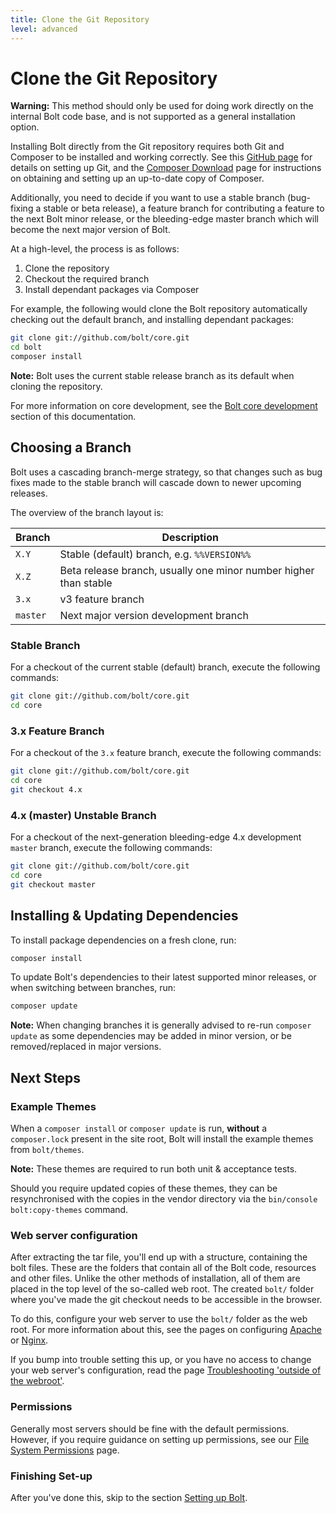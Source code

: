 ```yaml
---
title: Clone the Git Repository
level: advanced
---
```

Clone the Git Repository
========================

<p class="warning"><strong>Warning:</strong> This method should only be used
for doing work directly on the internal Bolt code base, and is not supported as
a general installation option.</p>

Installing Bolt directly from the Git repository requires both Git and Composer
to be installed and working correctly. See this [GitHub page][git] for details
on setting up Git, and the [Composer Download][composer] page for instructions
on obtaining and setting up an up-to-date copy of Composer.

Additionally, you need to decide if you want to use a stable branch (bug-fixing
a stable or beta release), a feature branch for contributing a feature to the
next Bolt minor release, or the bleeding-edge master branch which will become
the next major version of Bolt.

At a high-level, the process is as follows:

1. Clone the repository
1. Checkout the required branch
1. Install dependant packages via Composer

For example, the following would clone the Bolt repository automatically
checking out the default branch, and installing dependant packages:

```bash
git clone git://github.com/bolt/core.git
cd bolt
composer install
```

<p class="note"><strong>Note:</strong> Bolt uses the current stable release
branch as its default when cloning the repository.</p>

For more information on core development, see the [Bolt core development][core-dev]
section of this documentation.

Choosing a Branch
-----------------

Bolt uses a cascading branch-merge strategy, so that changes such as bug fixes
made to the stable branch will cascade down to newer upcoming releases.

The overview of the branch layout is:

| Branch        | Description |
| ------------- | ----------- |
| `X.Y`    | Stable (default) branch, e.g. `%%VERSION%%`
| `X.Z`    | Beta release branch, usually one minor number higher than stable
| `3.x`    | v3 feature branch
| `master` | Next major version development branch


### Stable Branch

For a checkout of the current stable (default) branch, execute the following
commands:

```bash
git clone git://github.com/bolt/core.git
cd core
```


### 3.x Feature Branch

For a checkout of the `3.x` feature branch, execute the following commands:

```bash
git clone git://github.com/bolt/core.git
cd core
git checkout 4.x
```


### 4.x (master) Unstable Branch

For a checkout of the next-generation bleeding-edge 4.x development `master`
branch, execute the following commands:

```bash
git clone git://github.com/bolt/core.git
cd core
git checkout master
```


Installing & Updating Dependencies
----------------------------------

To install package dependencies on a fresh clone, run:

```bash
composer install
```

To update Bolt's dependencies to their latest supported minor releases, or when
switching between branches, run:

```bash
composer update
```

<p class="note"><strong>Note:</strong> When changing branches it is generally
advised to re-run <code>composer update</code> as some dependencies may be
added in minor version, or be removed/replaced in major versions.</p>


Next Steps
----------

### Example Themes

When a `composer install` or `composer update` is run, **without** a
`composer.lock` present in the site root, Bolt will install the example themes
from `bolt/themes`.

<p class="note"><strong>Note:</strong> These themes are required to run both
unit & acceptance tests.</p>

Should you require updated copies of these themes, they can be resynchronised
with the copies in the vendor directory via the `bin/console bolt:copy-themes`
command.


### Web server configuration

After extracting the tar file, you'll end up with a structure, containing the
bolt files. These are the folders that contain all of the Bolt code, resources
and other files. Unlike the other methods of installation, all of them are
placed in the top level of the so-called web root. The created `bolt/` folder
where you've made the git checkout needs to be accessible in the browser.

To do this, configure your web server to use the `bolt/` folder as the
web root. For more information about this, see the pages on configuring
[Apache][apache] or [Nginx][nginx].

If you bump into trouble setting this up, or you have no access to
change your web server's configuration, read the page
[Troubleshooting 'outside of the webroot'][webroot].


### Permissions

Generally most servers should be fine with the default permissions. However, if
you require guidance on setting up permissions, see our [File System
Permissions](permissions) page.


### Finishing Set-up

After you've done this, skip to the section [Setting up Bolt][config].

[apache]: ../installation/webserver/apache
[nginx]: ../installation/webserver/nginx
[git]: https://help.github.com/articles/set-up-git/
[composer]: https://getcomposer.org/download/
[core-dev]: ../core-development
[webroot]: ../howto/troubleshooting-outside-webroot
[config]: ../configuration/introduction
